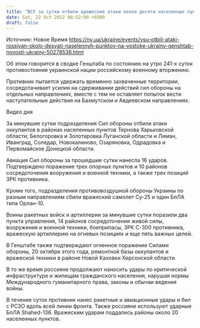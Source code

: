 ```yaml
---
title: "ВСУ за сутки отбили вражеские атаки около десяти населенных пунктов — Генштаб"
date: Sat, 22 Oct 2022 08:52:00 +0300
draft: false
---
```

Источник: Новое Время https://nv.ua/ukraine/events/vsu-otbili-ataki-rossiyan-okolo-desyati-naselennyh-punktov-na-vostoke-ukrainy-genshtab-novosti-ukrainy-50278536.html


Об этом говорится в сводке Генштаба по состоянию на утро 241-х суток противостояния украинской нации российскому военному вторжению.

Противник пытается удержать временно захваченные территории, сосредотачивает усилия на сдерживании действий сил обороны на отдельных направлениях, вместе с тем не оставляет попыток вести наступательные действия на Бахмутском и Авдеевском направлениях.

 Видео дня   

За минувшие сутки подразделения Сил обороны отбили атаки оккупантов в районах населенных пунктов Тернова Харьковской области; Белогоровка и Золотаровка Луганской области и Лиман, Иванград, Соледар, Новокалиново, Озаряновка, Одрадовка и Первомайское Донецкой области.

Авиация Сил обороны за прошедшие сутки нанесла 16 ударов. Подтверждено поражение трех опорных пунктов и 10 районов сосредоточения вооружения и военной техники, а также трех позиций ЗРК противника.

Кроме того, подразделения противовоздушной обороны Украины по разным направлениям сбили вражеский самолет Су-25 и один БпЛА типа Орлан-10.

Воины ракетных войск и артиллерии за минувшие сутки поразили два пункта управления, 14 районов сосредоточения живой силы, вооружения и военной техники, боеприпасы, ЗРК С-300 противника, вражескую артиллерию на огневых позициях и еще пять важных целей.

В Генштабе также подтверждают огненное поражение Силами обороны, 20 октября этого года, ремонтной базы оккупантов и вражеской техники в районе Новой Каховки Херсонской области.

В то же время россияне продолжают наносить удары по критической инфраструктуре и жилищам гражданского населения, нарушая нормы Международного гуманитарного права, законы и обычаи ведения войны.

В течение суток противник нанес ракетные и авиационные удары и бил с РСЗО вдоль всей линии фронта. Также россияне используют ударные БпЛА Shahed-136. Вражеским ударам поддались районы около 20 населенных пунктов.
